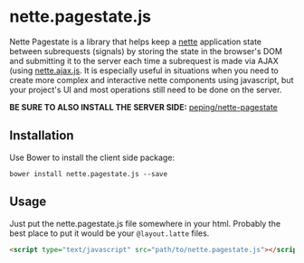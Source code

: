 # nette.pagestate.js

Nette Pagestate is a library that helps keep a [nette](http://github.com/nette/nette) application state between subrequests (signals) by storing the state in the browser's DOM and submitting it to the server each time a subrequest is made via AJAX (using [nette.ajax.js](https://github.com/vojtech-dobes/nette.ajax.js). It is especially useful in situations when you need to create more complex and interactive nette components using javascript, but your project's UI and most operations still need to be done on the server.

**BE SURE TO ALSO INSTALL THE SERVER SIDE:** [peping/nette-pagestate](https://github.com/Peping/nette-pagestate)

## Installation
Use Bower to install the client side package:
```
bower install nette.pagestate.js --save
```

## Usage
Just put the nette.pagestate.js file somewhere in your html. Probably the best place to put it would be your `@layout.latte` files.
```html
<script type="text/javascript" src="path/to/nette.pagestate.js"></script>
```